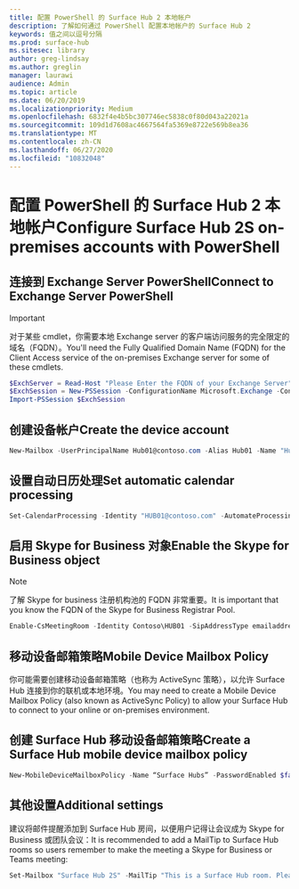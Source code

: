 ```yaml
---
title: 配置 PowerShell 的 Surface Hub 2 本地帐户
description: 了解如何通过 PowerShell 配置本地帐户的 Surface Hub 2
keywords: 值之间以逗号分隔
ms.prod: surface-hub
ms.sitesec: library
author: greg-lindsay
ms.author: greglin
manager: laurawi
audience: Admin
ms.topic: article
ms.date: 06/20/2019
ms.localizationpriority: Medium
ms.openlocfilehash: 6832f4e4b5bc307746ec5838c0f80d043a22021a
ms.sourcegitcommit: 109d1d7608ac4667564fa5369e8722e569b8ea36
ms.translationtype: MT
ms.contentlocale: zh-CN
ms.lasthandoff: 06/27/2020
ms.locfileid: "10832048"
---
```

# <span data-ttu-id="66beb-104">配置 PowerShell 的 Surface Hub 2 本地帐户</span><span class="sxs-lookup"><span data-stu-id="66beb-104">Configure Surface Hub 2S on-premises accounts with PowerShell</span></span>

## <span data-ttu-id="66beb-105">连接到 Exchange Server PowerShell</span><span class="sxs-lookup"><span data-stu-id="66beb-105">Connect to Exchange Server PowerShell</span></span>

> [!IMPORTANT]
> <span data-ttu-id="66beb-106">对于某些 cmdlet，你需要本地 Exchange server 的客户端访问服务的完全限定的域名（FQDN）。</span><span class="sxs-lookup"><span data-stu-id="66beb-106">You'll need the Fully Qualified Domain Name (FQDN) for the Client Access service of the on-premises Exchange server for some of these cmdlets.</span></span>

```PowerShell
$ExchServer = Read-Host "Please Enter the FQDN of your Exchange Server"
$ExchSession = New-PSSession -ConfigurationName Microsoft.Exchange -ConnectionUri http://$ExchServer/PowerShell/ -Authentication Kerberos -Credential (Get-Credential)
Import-PSSession $ExchSession
```

## <span data-ttu-id="66beb-107">创建设备帐户</span><span class="sxs-lookup"><span data-stu-id="66beb-107">Create the device account</span></span>

```PowerShell
New-Mailbox -UserPrincipalName Hub01@contoso.com -Alias Hub01 -Name "Hub 01" -Room -EnableRoomMailboxAccount $true -RoomMailboxPassword (ConvertTo-SecureString -String <password> -AsPlainText -Force)
```

## <span data-ttu-id="66beb-108">设置自动日历处理</span><span class="sxs-lookup"><span data-stu-id="66beb-108">Set automatic calendar processing</span></span>

```PowerShell
Set-CalendarProcessing -Identity "HUB01@contoso.com" -AutomateProcessing AutoAccept -AddOrganizerToSubject $false –AllowConflicts   $false –DeleteComments $false -DeleteSubject $false -RemovePrivateProperty $false -AddAdditionalResponse $true -AdditionalResponse "This room is equipped with a Surface Hub"
```

## <span data-ttu-id="66beb-109">启用 Skype for Business 对象</span><span class="sxs-lookup"><span data-stu-id="66beb-109">Enable the Skype for Business object</span></span>

> [!NOTE]
> <span data-ttu-id="66beb-110">了解 Skype for business 注册机构池的 FQDN 非常重要。</span><span class="sxs-lookup"><span data-stu-id="66beb-110">It is important that you know the FQDN of the Skype for Business Registrar Pool.</span></span>

```PowerShell
Enable-CsMeetingRoom -Identity Contoso\HUB01 -SipAddressType emailaddress -RegistrarPool SfbIEFE01.contoso.local
```

## <span data-ttu-id="66beb-111">移动设备邮箱策略</span><span class="sxs-lookup"><span data-stu-id="66beb-111">Mobile Device Mailbox Policy</span></span>

<span data-ttu-id="66beb-112">你可能需要创建移动设备邮箱策略（也称为 ActiveSync 策略），以允许 Surface Hub 连接到你的联机或本地环境。</span><span class="sxs-lookup"><span data-stu-id="66beb-112">You may need to create a Mobile Device Mailbox Policy (also known as ActiveSync Policy) to allow your Surface Hub to connect to your online or on-premises environment.</span></span>

## <span data-ttu-id="66beb-113">创建 Surface Hub 移动设备邮箱策略</span><span class="sxs-lookup"><span data-stu-id="66beb-113">Create a Surface Hub mobile device mailbox policy</span></span>

```PowerShell
New-MobileDeviceMailboxPolicy -Name “Surface Hubs” -PasswordEnabled $false
```

## <span data-ttu-id="66beb-114">其他设置</span><span class="sxs-lookup"><span data-stu-id="66beb-114">Additional settings</span></span>

<span data-ttu-id="66beb-115">建议将邮件提醒添加到 Surface Hub 房间，以便用户记得让会议成为 Skype for Business 或团队会议：</span><span class="sxs-lookup"><span data-stu-id="66beb-115">It is recommended to add a MailTip to Surface Hub rooms so users remember to make the meeting a Skype for Business or Teams meeting:</span></span>

```PowerShell
Set-Mailbox "Surface Hub 2S" -MailTip "This is a Surface Hub room. Please make sure this is a Microsoft Teams meeting."
```
